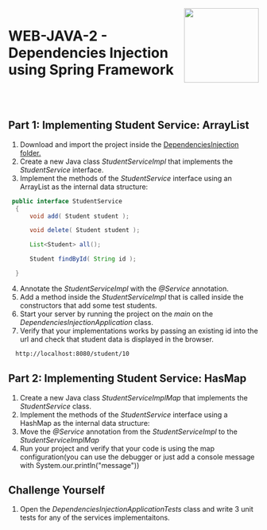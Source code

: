 <img align="right" width="150" height="150" src="https://media-exp1.licdn.com/dms/image/C4E0BAQF7BYCCZt5epw/company-logo_200_200/0?e=2159024400&v=beta&t=qUAFP9bUgBEEXGVQYpUXW1J_OiP8e0r4rFBpqp8OrxA">

# WEB-JAVA-2 - Dependencies Injection using Spring Framework


 <br/>
 <br/>
 
 
 ## Part 1: Implementing Student Service: ArrayList
 1. Download and import the project inside the [DependenciesInjection folder.](https://github.com/generation-org/WEB-JAVA/tree/master/WEB-JAVA-2%20-%20Dependencies%20Injection%20using%20Spring%20Framework/DependenciesInjection)
2. Create a new Java class *StudentServiceImpl* that implements the *StudentService* interface.
3. Implement the methods of the *StudentService* interface using an ArrayList as the internal data structure:
  ```java
   public interface StudentService
    {
        void add( Student student );

        void delete( Student student );

        List<Student> all();

        Student findById( String id );

    }
  ```
 4. Annotate the *StudentServiceImpl* with the *@Service* annotation.
 5. Add a method inside the *StudentServiceImpl* that is called inside the constructors that add some test students.
 6. Start your server by running the project on the *main* on the *DependenciesInjectionApplication* class.
 7. Verify that your implementations works by passing an existing id into the url and check that student data is displayed in the browser.
  ```html
    http://localhost:8080/student/10
  ```
 ## Part 2: Implementing Student Service: HasMap
1. Create a new Java class *StudentServiceImplMap* that implements the *StudentService* class.
2. Implement the methods of the *StudentService* interface using a HashMap as the internal data structure:
3. Move the *@Service* annotation from the *StudentServiceImpl* to the *StudentServiceImplMap*
4. Run your project and verify that your code is using the map configuration(you can use the debugger or just add a console message with System.our.println("message"))

## Challenge Yourself
1. Open the *DependenciesInjectionApplicationTests* class and write 3 unit tests for any of the services implementaitons.
